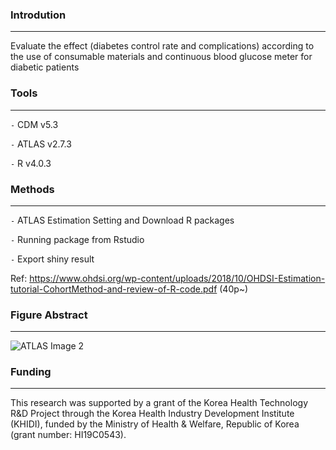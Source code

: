 ### Introdution

---

Evaluate the effect (diabetes control rate and complications) according to the use of consumable materials and continuous blood glucose meter for diabetic patients

### Tools

---

`-` CDM v5.3

`-` ATLAS v2.7.3

`-` R v4.0.3

### Methods

---

`-` ATLAS Estimation Setting and Download R packages

`-` Running package from Rstudio

`-` Export shiny result 

Ref: https://www.ohdsi.org/wp-content/uploads/2018/10/OHDSI-Estimation-tutorial-CohortMethod-and-review-of-R-code.pdf (40p~)

### Figure Abstract

---

![ATLAS Image 2](https://user-images.githubusercontent.com/100256821/155475613-7e3954a5-cbb7-4254-9718-04931ab5ad92.PNG)

### Funding

---

This research was supported by a grant of the Korea Health Technology R&D Project through the Korea Health Industry Development Institute (KHIDI), funded by the Ministry of Health & Welfare, Republic of Korea (grant number: HI19C0543).

